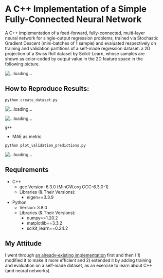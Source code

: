 # A C++ Implementation of a Simple Fully-Connected Neural Network

A C++ implementation of a feed-forward, fully-connected, multi-layer neural network for single-output regression problems, trained via Stochastic Gradient Descent (mini-batches of 1 sample) and evaluated respectively on training and validation partitions of a self-made regression dataset: a 2D projection of a Swiss Roll dataset by Scikit-Learn, whose samples are shown as color-coded by output value in the 2D feature space in the following picture.

![...loading...](https://github.com/MattiaSarti/toy-neural-network-in-cpp/blob/main/readme_pictures/bigger_dataset.png)


## How to Reproduce Results:

```
python create_dataset.py
```

![...loading...](https://github.com/MattiaSarti/toy-neural-network-in-cpp/blob/main/readme_pictures/whole_dataset.png)

![...loading...](https://github.com/MattiaSarti/toy-neural-network-in-cpp/blob/main/readme_pictures/separate_sets.png)

```
g++
```

- MAE as metric

```
python plot_validation_predictions.py
```

![...loading...](https://github.com/MattiaSarti/toy-neural-network-in-cpp/blob/main/readme_pictures/predictions_before_and_after_training.png)


## Requirements

- C++
    - gcc Version: 6.3.0 (MinGW.org GCC-6.3.0-1)
    - Libraries (& Their Versions):
        - eigen==3.3.9
- Python
    - Version: 3.8.0
    - Libraries (& Their Versions):
        - numpy==1.20.2
        - matplotlib==3.3.2
        - scikit_learn==0.24.2


## My Attitude

I went through [an already-existing implementation](https://www.geeksforgeeks.org/ml-neural-network-implementation-in-c-from-scratch/) first and then I 1) modified it to make it more efficient and 2) extended it by adding training and evaluation on a self-made dataset, as an exercise to learn about C++ (and neural networks).

